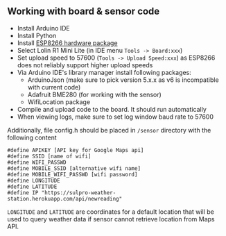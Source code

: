 ## Working with board & sensor code

- Install Arduino IDE
- Install Python
- Install [ESP8266 hardware package](https://github.com/esp8266/Arduino)
- Select Lolin R1 Mini Lite (in IDE menu `Tools -> Board:xxx`)
- Set upload speed to 57600 (`Tools -> Upload Speed:xxx`) as ESP8266 does not reliably support higher upload speeds
- Via Arduino IDE's library manager install following packages:
  - ArduinoJson (make sure to pick version 5.x.x as v6 is incompatible with current code)
  - Adafruit BME280 (for working with the sensor)
  - WifiLocation package
- Compile and upload code to the board. It should run automatically
- When viewing logs, make sure to set log window baud rate to 57600

Additionally, file config.h should be placed in `/sensor` directory with the following content

```
#define APIKEY [API key for Google Maps api]
#define SSID [name of wifi]
#define WIFI_PASSWD
#define MOBILE_SSID [alternative wifi name]
#define MOBILE_WIFI_PASSWD [wifi password]
#define LONGITUDE
#define LATITUDE
#define IP "https://sulpro-weather-station.herokuapp.com/api/newreading"
```

`LONGITUDE` and `LATITUDE` are coordinates for a default location that will be used to query weather data if sensor cannot retrieve location from Maps API.
